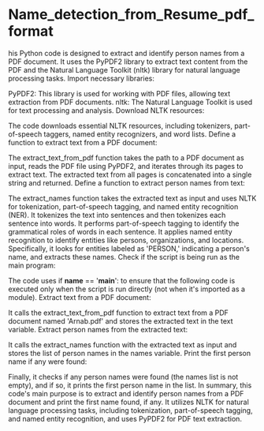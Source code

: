 # Name_detection_from_Resume_pdf_format
his Python code is designed to extract and identify person names from a PDF document. It uses the PyPDF2 library to extract text content from the PDF and the Natural Language Toolkit (nltk) library for natural language processing tasks.
Import necessary libraries:

PyPDF2: This library is used for working with PDF files, allowing text extraction from PDF documents.
nltk: The Natural Language Toolkit is used for text processing and analysis.
Download NLTK resources:

The code downloads essential NLTK resources, including tokenizers, part-of-speech taggers, named entity recognizers, and word lists.
Define a function to extract text from a PDF document:

The extract_text_from_pdf function takes the path to a PDF document as input, reads the PDF file using PyPDF2, and iterates through its pages to extract text. The extracted text from all pages is concatenated into a single string and returned.
Define a function to extract person names from text:

The extract_names function takes the extracted text as input and uses NLTK for tokenization, part-of-speech tagging, and named entity recognition (NER).
It tokenizes the text into sentences and then tokenizes each sentence into words.
It performs part-of-speech tagging to identify the grammatical roles of words in each sentence.
It applies named entity recognition to identify entities like persons, organizations, and locations.
Specifically, it looks for entities labeled as 'PERSON,' indicating a person's name, and extracts these names.
Check if the script is being run as the main program:

The code uses if __name__ == '__main__': to ensure that the following code is executed only when the script is run directly (not when it's imported as a module).
Extract text from a PDF document:

It calls the extract_text_from_pdf function to extract text from a PDF document named 'Arnab.pdf' and stores the extracted text in the text variable.
Extract person names from the extracted text:

It calls the extract_names function with the extracted text as input and stores the list of person names in the names variable.
Print the first person name if any were found:

Finally, it checks if any person names were found (the names list is not empty), and if so, it prints the first person name in the list.
In summary, this code's main purpose is to extract and identify person names from a PDF document and print the first name found, if any. It utilizes NLTK for natural language processing tasks, including tokenization, part-of-speech tagging, and named entity recognition, and uses PyPDF2 for PDF text extraction.




